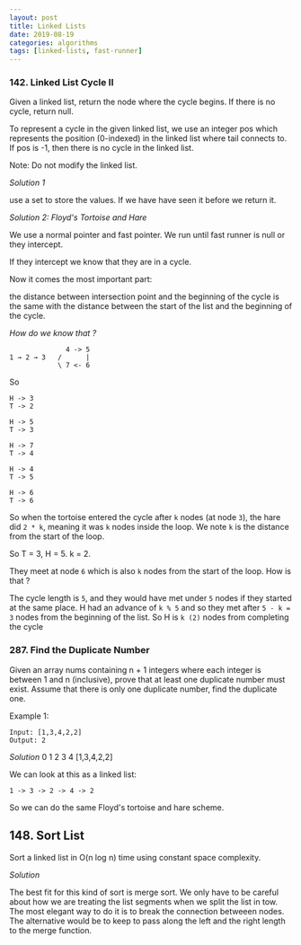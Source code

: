 ```yaml
---
layout: post
title: Linked Lists
date: 2019-08-19
categories: algorithms
tags: [linked-lists, fast-runner]
---
```



### 142. Linked List Cycle II

Given a linked list, return the node where the cycle begins. If there is no cycle, return null.

To represent a cycle in the given linked list, we use an integer pos which represents the position (0-indexed) in the linked list where tail connects to. If pos is -1, then there is no cycle in the linked list.

Note: Do not modify the linked list.


*Solution 1* 

use a set to store the values. If we have have seen it before we return it.

*Solution 2: Floyd's Tortoise and Hare* 


We use a normal pointer and fast pointer. We run until fast runner is null
or they intercept. 

If they intercept we know that they are in a cycle. 

Now it comes the most important part: 

the distance between intersection point and the beginning of the cycle is the same with the distance between the start of the list and the beginning of the cycle. 

*How do we know that ?*

                  4 -> 5
    1 → 2 → 3   /      |
                \ 7 <- 6 

So 

    H -> 3
    T -> 2

    H -> 5
    T -> 3

    H -> 7
    T -> 4

    H -> 4
    T -> 5

    H -> 6
    T -> 6

So when the tortoise entered the cycle after `k` nodes (at node `3`), the hare did `2 * k`, meaning it was `k` nodes inside the loop.  We note `k` is the distance from the start of the loop.

So T = 3, H = 5. k = 2.

They meet at node `6` which is also `k` nodes from the start of the loop. How is that ?

The cycle length is `5`, and they would have met under `5` nodes if they started at the same place. H had an advance of `k % 5` and so they met after `5 - k = 3` nodes from the beginning of the list. So H is  `k (2)` nodes from completing the cycle


### 287. Find the Duplicate Number

Given an array nums containing n + 1 integers where each integer is between 1 and n (inclusive), prove that at least one duplicate number must exist. Assume that there is only one duplicate number, find the duplicate one.


Example 1:

    Input: [1,3,4,2,2]
    Output: 2

*Solution*
     0 1 2 3 4
    [1,3,4,2,2]

We can look at this as a linked list:
    
    1 -> 3 -> 2 -> 4 -> 2

So we can do the same Floyd's tortoise and hare scheme.

## 148. Sort List

Sort a linked list in O(n log n) time using constant space complexity.

*Solution*

The best fit for this kind of sort is merge sort. We only have to be careful about how we are treating the list segments when we split the list in tow. The most elegant way to do it is to break the connection betweeen nodes. The alternative would be to keep to pass along the left and the right length to the merge function.

